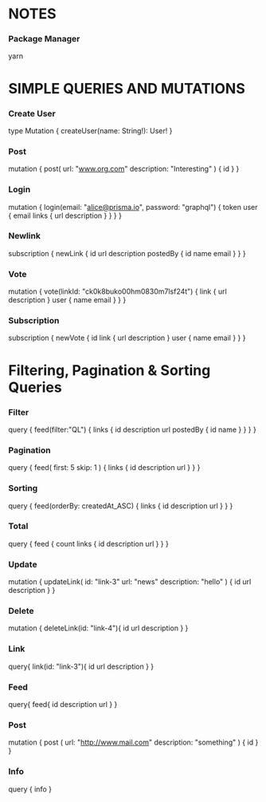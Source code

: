 # NOTES
### Package Manager
yarn
# SIMPLE QUERIES AND MUTATIONS
### Create User
type Mutation {
  createUser(name: String!): User!
}

### Post
mutation {
  post(
    url: "www.org.com"
    description: "Interesting"
  ) {
    id
  }
}
### Login
mutation {
  login(email: "alice@prisma.io", password: "graphql") {
    token
    user {
      email
      links {
        url
        description
      }
    }
  }
}
### Newlink
subscription {
  newLink {
      id
      url
      description
      postedBy {
        id
        name
        email
      }
  }
}
### Vote
mutation {
  vote(linkId: "ck0k8buko00hm0830m7lsf24t") {
    link {
      url
      description
    }
    user {
      name
      email
    }
  }
}

### Subscription
subscription {
  newVote {
    id
    link {
      url
      description
    }
    user {
      name
      email
    }
  }
}

# Filtering, Pagination & Sorting Queries
### Filter
query {
  feed(filter:"QL") {
    links {
    	id
  		description
    	url
    	postedBy {
    	  id
      	name
    	}
  	}
  }
}

### Pagination
query {
  feed(
    first: 5
    skip: 1
  ) {
    links {
    	id
    	description
    	url
    }
  }
}

### Sorting
query {
  feed(orderBy: createdAt_ASC) {
    links {
    	id
    	description
    	url
    }
  }
}


### Total
query {
  feed {
    count
    links {
      id
      description
      url
    }
  }
}

### Update
mutation {
  updateLink(
    id: "link-3"
    url: "news"
    description: "hello"
  ) {
    id
    url
  	description
  }
}

### Delete
mutation {
  deleteLink(id: "link-4"){
    id
    url
    description
  }
}

### Link
query{
  link(id: "link-3"){
    id
    url
    description
  }
}

### Feed
query{
  feed{
    id
    description
    url
  }
}

### Post
mutation {
  post (
    url: "http://www.mail.com"
    description: "something"
  ) {
    id
  }
}

### Info
query {
  info
}
